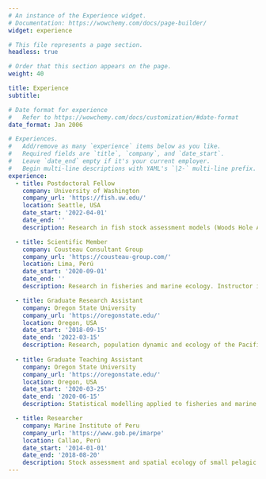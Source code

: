 ```yaml
---
# An instance of the Experience widget.
# Documentation: https://wowchemy.com/docs/page-builder/
widget: experience

# This file represents a page section.
headless: true

# Order that this section appears on the page.
weight: 40

title: Experience
subtitle:

# Date format for experience
#   Refer to https://wowchemy.com/docs/customization/#date-format
date_format: Jan 2006

# Experiences.
#   Add/remove as many `experience` items below as you like.
#   Required fields are `title`, `company`, and `date_start`.
#   Leave `date_end` empty if it's your current employer.
#   Begin multi-line descriptions with YAML's `|2-` multi-line prefix.
experience:
  - title: Postdoctoral Fellow
    company: University of Washington
    company_url: 'https://fish.uw.edu/'
    location: Seattle, USA
    date_start: '2022-04-01'
    date_end: ''
    description: Research in fish stock assessment models (Woods Hole Assessment Model - WHAM).

  - title: Scientific Member
    company: Cousteau Consultant Group
    company_url: 'https://cousteau-group.com/'
    location: Lima, Perú
    date_start: '2020-09-01'
    date_end: ''
    description: Research in fisheries and marine ecology. Instructor in ecology and statistics courses.

  - title: Graduate Research Assistant
    company: Oregon State University
    company_url: 'https://oregonstate.edu/'
    location: Oregon, USA
    date_start: '2018-09-15'
    date_end: '2022-03-15'
    description: Research, population dynamic and ecology of the Pacific cod in the eastern Bering Sea.
                
  - title: Graduate Teaching Assistant
    company: Oregon State University
    company_url: 'https://oregonstate.edu/'
    location: Oregon, USA
    date_start: '2020-03-25'
    date_end: '2020-06-15'
    description: Statistical modelling applied to fisheries and marine ecology

  - title: Researcher
    company: Marine Institute of Peru
    company_url: 'https://www.gob.pe/imarpe'
    location: Callao, Perú
    date_start: '2014-01-01'
    date_end: '2018-08-20'
    description: Stock assessment and spatial ecology of small pelagic fish, community ecology of pelagic communities	
---
```

